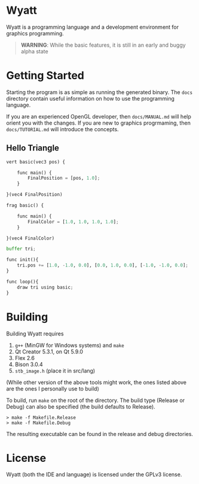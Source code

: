 # Wyatt 
Wyatt is a programming language and a development environment for graphics programming. 

> **WARNING**: While the basic features, it is still in an early and buggy alpha state

# Getting Started
Starting the program is as simple as running the generated binary. The `docs` directory contain useful information on how to use the programming language.

If you are an experienced OpenGL developer, then `docs/MANUAL.md` will help orient you with the changes. If you are new to graphics progrmaming, then `docs/TUTORIAL.md` will introduce the concepts.

## Hello Triangle
```python
vert basic(vec3 pos) {

    func main() {
        FinalPosition = [pos, 1.0];
    }

}(vec4 FinalPosition)

frag basic() {

    func main() {
        FinalColor = [1.0, 1.0, 1.0, 1.0];	
    }

}(vec4 FinalColor)

buffer tri;

func init(){
    tri.pos += [1.0, -1.0, 0.0], [0.0, 1.0, 0.0], [-1.0, -1.0, 0.0];
}

func loop(){
    draw tri using basic;
}
```

# Building 
Building Wyatt requires
1. `g++` (MinGW for Windows systems) and `make`
1. Qt Creator 5.3.1, on Qt 5.9.0 
1. Flex 2.6
1. Bison 3.0.4
1. `stb_image.h` (place it in src/lang)

(While other version of the above tools might work, the ones listed above are the ones I personally use to build)

To build, run `make` on the root of the directory. The build type (Release or Debug) can also be specified (the build defaults to Release).
```
> make -f Makefile.Release
> make -f Makefile.Debug
```

The resulting executable can be found in the release and debug directories.

# License
Wyatt (both the IDE and language) is licensed under the GPLv3 license.